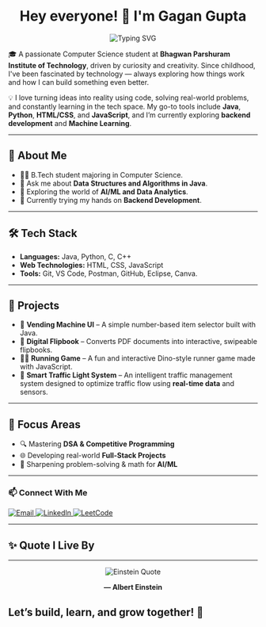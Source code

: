 <h1 align="center">Hey everyone! 👋 I'm Gagan Gupta</h1>

<p align="center">
  <img src="https://readme-typing-svg.herokuapp.com?font=Fira+Code&weight=500&size=25&pause=1000&color=F77070&center=true&vCenter=true&width=450&lines=Front-End+Developer;Data+Analytics+Enthusiast;AI%2FML+Explorer" alt="Typing SVG" />
</p>

🎓 A passionate Computer Science student at **Bhagwan Parshuram Institute of Technology**, driven by curiosity and creativity. Since childhood, I've been fascinated by technology — always exploring how things work and how I can build something even better.

💡 I love turning ideas into reality using code, solving real-world problems, and constantly learning in the tech space. My go-to tools include **Java**, **Python**, **HTML/CSS**, and **JavaScript**, and I’m currently exploring **backend development** and **Machine Learning**.

---

## 🚀 About Me

- 👨‍🎓 B.Tech student majoring in Computer Science.
- 💬 Ask me about **Data Structures and Algorithms in Java**.
- 🤖 Exploring the world of **AI/ML and Data Analytics**.
- 🔧 Currently trying my hands on **Backend Development**.

---

## 🛠️ Tech Stack

- **Languages:** Java, Python, C, C++
- **Web Technologies:** HTML, CSS, JavaScript
- **Tools:** Git, VS Code, Postman, GitHub, Eclipse, Canva.

---

## 📂 Projects

- 🔢 **Vending Machine UI** – A simple number-based item selector built with Java.
- 📖 **Digital Flipbook** – Converts PDF documents into interactive, swipeable flipbooks.
- 🏃‍♂️ **Running Game** – A fun and interactive Dino-style runner game made with JavaScript.
- 🚦 **Smart Traffic Light System** – An intelligent traffic management system designed to optimize traffic flow using **real-time data** and sensors.

---

## 🎯 Focus Areas

- 🔍 Mastering **DSA & Competitive Programming**
- 🌐 Developing real-world **Full-Stack Projects**
- 🧠 Sharpening problem-solving & math for **AI/ML**

---

### 📫 Connect With Me

<p align="left">
  <a href="mailto:gagangupta1205@gmail.com" target="_blank">
    <img src="https://img.shields.io/badge/Email-D14836?style=for-the-badge&logo=gmail&logoColor=white" alt="Email"/>
  </a>
  <a href="https://www.linkedin.com/in/gagan-gupta-360359262/" target="_blank">
    <img src="https://img.shields.io/badge/LinkedIn-blue?style=for-the-badge&logo=linkedin&logoColor=white" alt="LinkedIn"/>
  </a>
  <a href="https://leetcode.com/u/Gagangupta1205/" target="_blank">
    <img src="https://img.shields.io/badge/LeetCode-FFA116?style=for-the-badge&logo=leetcode&logoColor=white" alt="LeetCode"/>
  </a>
</p>

---

## ✨ Quote I Live By

---

<p align="center">
  <img src="https://readme-typing-svg.herokuapp.com?font=Fira+Code&weight=500&size=22&pause=1000&color=FFFFFF&center=true&vCenter=true&width=700&lines=%22Strive+not+to+be+a+success%2C+but+rather+to+be+of+value.%22" alt="Einstein Quote" />
</p>

<p align="center">
  <b>— Albert Einstein</b>
</p>

Let’s build, learn, and grow together! 🚀
---

